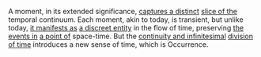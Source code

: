 
A moment, in its extended significance, [captures a distinct](1/2/1/3/1/3/1/_Identical-Different) [slice of the](3/1/1/1/1/1/1/1/_Cutting-Hitting-Slicing) temporal continuum. Each moment, akin to today, is transient, but unlike today, [it manifests as](3/3/3/_Manifestation-Transformation) [a discreet entity](3/1/2/3/1/3/2/.Responsible%20disclosure) in the flow of time, preserving [the events in](1/2/2/3/3/1/.Event) [a point of](1/2/1/2/3/1/2/1/.Point) space-time. But the [continuity and infinitesimal](1/2/1/1/1/3/1/2/.Continuity) [division of time](1/2/1/3/1/1/1/3/.Time%20Measurement) introduces a new sense of time, which is Occurrence.

